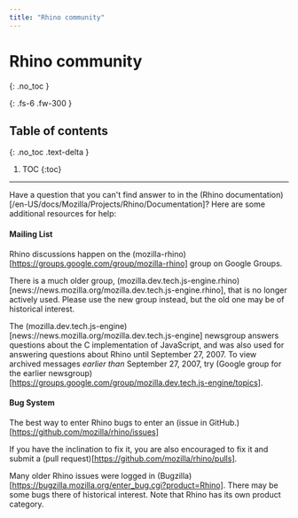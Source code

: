 ```yaml
---
title: "Rhino community"
---
```

# Rhino community
{: .no_toc }

{: .fs-6 .fw-300 }

## Table of contents
{: .no_toc .text-delta }

1. TOC
{:toc}

---
Have a question that you can't find answer to in the (Rhino documentation)[/en-US/docs/Mozilla/Projects/Rhino/Documentation]? Here are some additional resources for help:

#### Mailing List

Rhino discussions happen on the (mozilla-rhino)[https://groups.google.com/group/mozilla-rhino] group on Google Groups.

There is a much older group, (mozilla.dev.tech.js-engine.rhino)[news://news.mozilla.org/mozilla.dev.tech.js-engine.rhino], that is no longer actively used. Please use the new group instead, but the old one may be of historical interest.

The (mozilla.dev.tech.js-engine)[news://news.mozilla.org/mozilla.dev.tech.js-engine] newsgroup answers questions about the C implementation of JavaScript, and was also used for answering questions about Rhino until September 27, 2007. To view archived messages _earlier than_ September 27, 2007, try (Google group for the earlier newsgroup)[https://groups.google.com/group/mozilla.dev.tech.js-engine/topics].

#### Bug System

The best way to enter Rhino bugs to enter an (issue in GitHub.)[https://github.com/mozilla/rhino/issues]

If you have the inclination to fix it, you are also encouraged to fix it and submit a (pull request)[https://github.com/mozilla/rhino/pulls].

Many older Rhino issues were logged in (Bugzilla)[https://bugzilla.mozilla.org/enter_bug.cgi?product=Rhino]. There may be some bugs there of historical interest. Note that Rhino has its own product category.